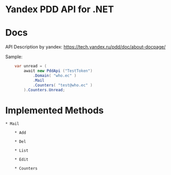 Yandex PDD API for .NET
===========

Docs
===========
API Description by yandex: https://tech.yandex.ru/pdd/doc/about-docpage/

Sample:

```c#
	var unread = (
		await new PddApi ("TestToken")
			.Domain( "who.ec" )
			.Mail
			.Counters( "test@who.ec" )
		).Counters.Unread;
```

Implemented Methods
===========	
	* Mail
		
		* Add
		
		* Del
		
		* List
		
		* Edit
		
		* Counters
		
	